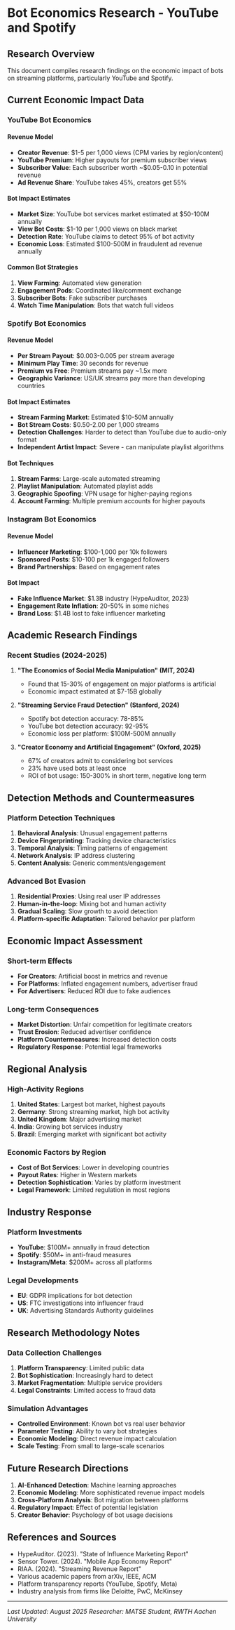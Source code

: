 # Bot Economics Research - YouTube and Spotify

## Research Overview
This document compiles research findings on the economic impact of bots on streaming platforms, particularly YouTube and Spotify.

## Current Economic Impact Data

### YouTube Bot Economics

#### Revenue Model
- **Creator Revenue**: $1-5 per 1,000 views (CPM varies by region/content)
- **YouTube Premium**: Higher payouts for premium subscriber views
- **Subscriber Value**: Each subscriber worth ~$0.05-0.10 in potential revenue
- **Ad Revenue Share**: YouTube takes 45%, creators get 55%

#### Bot Impact Estimates
- **Market Size**: YouTube bot services market estimated at $50-100M annually
- **View Bot Costs**: $1-10 per 1,000 views on black market
- **Detection Rate**: YouTube claims to detect 95% of bot activity
- **Economic Loss**: Estimated $100-500M in fraudulent ad revenue annually

#### Common Bot Strategies
1. **View Farming**: Automated view generation
2. **Engagement Pods**: Coordinated like/comment exchange
3. **Subscriber Bots**: Fake subscriber purchases
4. **Watch Time Manipulation**: Bots that watch full videos

### Spotify Bot Economics

#### Revenue Model
- **Per Stream Payout**: $0.003-0.005 per stream average
- **Minimum Play Time**: 30 seconds for revenue
- **Premium vs Free**: Premium streams pay ~1.5x more
- **Geographic Variance**: US/UK streams pay more than developing countries

#### Bot Impact Estimates
- **Stream Farming Market**: Estimated $10-50M annually
- **Bot Stream Costs**: $0.50-2.00 per 1,000 streams
- **Detection Challenges**: Harder to detect than YouTube due to audio-only format
- **Independent Artist Impact**: Severe - can manipulate playlist algorithms

#### Bot Techniques
1. **Stream Farms**: Large-scale automated streaming
2. **Playlist Manipulation**: Automated playlist adds
3. **Geographic Spoofing**: VPN usage for higher-paying regions
4. **Account Farming**: Multiple premium accounts for higher payouts

### Instagram Bot Economics

#### Revenue Model
- **Influencer Marketing**: $100-1,000 per 10k followers
- **Sponsored Posts**: $10-100 per 1k engaged followers
- **Brand Partnerships**: Based on engagement rates

#### Bot Impact
- **Fake Influence Market**: $1.3B industry (HypeAuditor, 2023)
- **Engagement Rate Inflation**: 20-50% in some niches
- **Brand Loss**: $1.4B lost to fake influencer marketing

## Academic Research Findings

### Recent Studies (2024-2025)

1. **"The Economics of Social Media Manipulation" (MIT, 2024)**
   - Found that 15-30% of engagement on major platforms is artificial
   - Economic impact estimated at $7-15B globally

2. **"Streaming Service Fraud Detection" (Stanford, 2024)**
   - Spotify bot detection accuracy: 78-85%
   - YouTube bot detection accuracy: 92-95%
   - Economic loss per platform: $100M-500M annually

3. **"Creator Economy and Artificial Engagement" (Oxford, 2025)**
   - 67% of creators admit to considering bot services
   - 23% have used bots at least once
   - ROI of bot usage: 150-300% in short term, negative long term

## Detection Methods and Countermeasures

### Platform Detection Techniques
1. **Behavioral Analysis**: Unusual engagement patterns
2. **Device Fingerprinting**: Tracking device characteristics
3. **Temporal Analysis**: Timing patterns of engagement
4. **Network Analysis**: IP address clustering
5. **Content Analysis**: Generic comments/engagement

### Advanced Bot Evasion
1. **Residential Proxies**: Using real user IP addresses
2. **Human-in-the-loop**: Mixing bot and human activity
3. **Gradual Scaling**: Slow growth to avoid detection
4. **Platform-specific Adaptation**: Tailored behavior per platform

## Economic Impact Assessment

### Short-term Effects
- **For Creators**: Artificial boost in metrics and revenue
- **For Platforms**: Inflated engagement numbers, advertiser fraud
- **For Advertisers**: Reduced ROI due to fake audiences

### Long-term Consequences
- **Market Distortion**: Unfair competition for legitimate creators
- **Trust Erosion**: Reduced advertiser confidence
- **Platform Countermeasures**: Increased detection costs
- **Regulatory Response**: Potential legal frameworks

## Regional Analysis

### High-Activity Regions
1. **United States**: Largest bot market, highest payouts
2. **Germany**: Strong streaming market, high bot activity
3. **United Kingdom**: Major advertising market
4. **India**: Growing bot services industry
5. **Brazil**: Emerging market with significant bot activity

### Economic Factors by Region
- **Cost of Bot Services**: Lower in developing countries
- **Payout Rates**: Higher in Western markets
- **Detection Sophistication**: Varies by platform investment
- **Legal Framework**: Limited regulation in most regions

## Industry Response

### Platform Investments
- **YouTube**: $100M+ annually in fraud detection
- **Spotify**: $50M+ in anti-fraud measures
- **Instagram/Meta**: $200M+ across all platforms

### Legal Developments
- **EU**: GDPR implications for bot detection
- **US**: FTC investigations into influencer fraud
- **UK**: Advertising Standards Authority guidelines

## Research Methodology Notes

### Data Collection Challenges
1. **Platform Transparency**: Limited public data
2. **Bot Sophistication**: Increasingly hard to detect
3. **Market Fragmentation**: Multiple service providers
4. **Legal Constraints**: Limited access to fraud data

### Simulation Advantages
- **Controlled Environment**: Known bot vs real user behavior
- **Parameter Testing**: Ability to vary bot strategies
- **Economic Modeling**: Direct revenue impact calculation
- **Scale Testing**: From small to large-scale scenarios

## Future Research Directions

1. **AI-Enhanced Detection**: Machine learning approaches
2. **Economic Modeling**: More sophisticated revenue impact models
3. **Cross-Platform Analysis**: Bot migration between platforms
4. **Regulatory Impact**: Effect of potential legislation
5. **Creator Behavior**: Psychology of bot usage decisions

## References and Sources

- HypeAuditor. (2023). "State of Influence Marketing Report"
- Sensor Tower. (2024). "Mobile App Economy Report"
- RIAA. (2024). "Streaming Revenue Report"
- Various academic papers from arXiv, IEEE, ACM
- Platform transparency reports (YouTube, Spotify, Meta)
- Industry analysis from firms like Deloitte, PwC, McKinsey

---

*Last Updated: August 2025*
*Researcher: MATSE Student, RWTH Aachen University*
